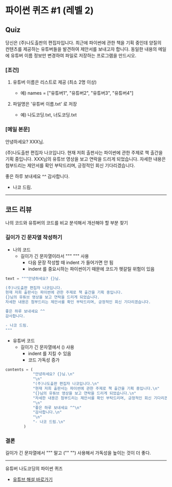 # 파이썬 퀴즈 #1 (레벨 2)

## Quiz

당신은 (주)나도출판의 편집자입니다. 최근에 파이썬에 관한 책을 기획 중인데 양질의 컨텐츠를 제공하는 유튜버들을 발견하여 제안서를 보내고자 합니다. 동일한 내용의 메일에 유튜버 이름 정보만 변경하여 파일로 저장하는 프로그램을 만드시오.

### [조건]

1. 유튜버 이름은 리스트로 제공 (최소 2명 이상)
    - 예) names = ["유튜버1", "유튜버2", "유튜버3", "유튜버4"]

2. 파일명은 '유튜버 이름.txt' 로 저장
    - 예) 나도코딩.txt, 너도코딩.txt

### [메일 본문]

안녕하세요? XXX님.

(주)나도출판 편집자 나코입니다.
현재 저희 출판사는 파이썬에 관한 주제로 책 출간을 기획 중입니다.
XXX님의 유튜브 영상을 보고 연락을 드리게 되었습니다.
자세한 내용은 첨부드리는 제안서를 확인 부탁드리며, 긍정적인 회신 기다리겠습니다.

좋은 하루 보내세요 ^^
감사합니다.

- 나코 드림.

---

## 코드 리뷰

나의 코드와 유튜버의 코드를 비교 분석해서 개선해야 할 부분 찾기

### 길이가 긴 문자열 작성하기

- 나의 코드
    - 길이가 긴 문자열이라서 """ """ 사용
        - 다음 문장 작성할 때 indent 가 들어가면 안 됨
        - indent 를 중요시하는 파이썬이기 때문에 코드가 헷갈릴 위험이 있음

```python
text = """안녕하세요? {}님.

(주)나도출판 편집자 나코입니다.
현재 저희 출판사는 파이썬에 관한 주제로 책 출간을 기획 중입니다.
{}님의 유튜브 영상을 보고 연락을 드리게 되었습니다.
자세한 내용은 첨부드리는 제안서를 확인 부탁드리며, 긍정적인 회신 기다리겠습니다.

좋은 하루 보내세요 ^^
감사합니다.

- 나코 드림.
"""
```

- 유튜버 코드
    - 길이가 긴 문자열에서 () 사용
        - indent 를 지킬 수 있음
        - 코드 가독성 증가

```python
contents = (
            "안녕하세요? {}님.\n"
            "\n"
            "(주)나도출판 편집자 나코입니다.\n"
            "현재 저희 출판사는 파이썬에 관한 주제로 책 출간을 기획 중입니다.\n"
            "{}님의 유튜브 영상을 보고 연락을 드리게 되었습니다.\n"
            "자세한 내용은 첨부드리는 제안서를 확인 부탁드리며, 긍정적인 회신 기다리겠습니다.\n"
            "\n"
            "좋은 하루 보내세요 ^^\n"
            "감사합니다.\n"
            "\n"
            "- 나코 드림.\n"
        )
```

### 결론

길이가 긴 문자열에서 """ 말고 ("" "") 사용해서 가독성을 높이는 것이 더 좋다.

---

유튜버 나도코딩의 파이썬 퀴즈

- [유튜브 해설 바로가기][youtube]

[youtube]: https://youtu.be/kla7FiwnAvE?list=PLMsa_0kAjjrftcNd6xLyY7KUyoc2FBqTP